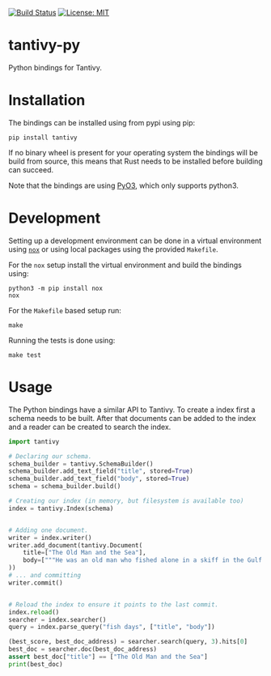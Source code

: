 [![Build Status](https://travis-ci.org/quickwit-inc/tantivy-py.svg?branch=master)](https://travis-ci.org/quickwit-inc/tantivy-py)
[![License: MIT](https://img.shields.io/badge/License-MIT-yellow.svg)](https://opensource.org/licenses/MIT)

tantivy-py
==========

Python bindings for Tantivy.


# Installation

The bindings can be installed using from pypi using pip:

    pip install tantivy

If no binary wheel is present for your operating system the bindings will be
build from source, this means that Rust needs to be installed before building
can succeed.

Note that the bindings are using [PyO3](https://github.com/PyO3/pyo3), which
only supports python3.

# Development

Setting up a development environment can be done in a virtual environment using
[`nox`](https://nox.thea.codes) or using local packages using the provided `Makefile`.

For the `nox` setup install the virtual environment and build the bindings using:

    python3 -m pip install nox
    nox

For the `Makefile` based setup run:

    make

Running the tests is done using:

    make test

# Usage

The Python bindings have a similar API to Tantivy. To create a index first a schema
needs to be built. After that documents can be added to the index and a reader
can be created to search the index.

```python
import tantivy

# Declaring our schema.
schema_builder = tantivy.SchemaBuilder()
schema_builder.add_text_field("title", stored=True)
schema_builder.add_text_field("body", stored=True)
schema = schema_builder.build()

# Creating our index (in memory, but filesystem is available too)
index = tantivy.Index(schema)


# Adding one document.
writer = index.writer()
writer.add_document(tantivy.Document(
    title=["The Old Man and the Sea"],
    body=["""He was an old man who fished alone in a skiff in the Gulf Stream and he had gone eighty-four days now without taking a fish."""],
))
# ... and committing
writer.commit()


# Reload the index to ensure it points to the last commit.
index.reload()
searcher = index.searcher()
query = index.parse_query("fish days", ["title", "body"])

(best_score, best_doc_address) = searcher.search(query, 3).hits[0]
best_doc = searcher.doc(best_doc_address)
assert best_doc["title"] == ["The Old Man and the Sea"]
print(best_doc)
```
